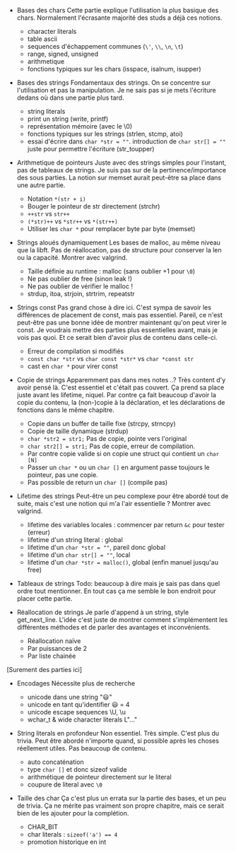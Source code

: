 - Bases des chars
	Cette partie explique l'utilisation la plus basique des chars. Normalement l'écrasante majorité des studs a déjà ces notions.
	- character literals
	- table ascii
	- sequences d'échappement communes (`\'`, `\\`, `\n`, `\t`) 
	- range, signed, unsigned
	- arithmetique
	- fonctions typiques sur les chars (isspace, isalnum, isupper)

 - Bases des strings
	Fondamentaux des strings. On se concentre sur l'utilisation et pas la manipulation. Je ne sais pas si je mets l'écriture dedans où dans une partie plus tard.
	- string literals
	- print un string (write, printf)
	- représentation mémoire (avec le \0)
	- fonctions typiques sur les strings (strlen, stcmp, atoi)
	- essai d'écrire dans `char *str = ""`. introduction de `char str[] = ""` juste pour permettre l'écriture (str_toupper)

- Arithmetique de pointeurs
	Juste avec des strings simples pour l'instant, pas de tableaux de strings.
	Je suis pas sur de la pertinence/importance des sous parties.
	La notion sur memset aurait peut-être sa place dans une autre partie.
	- Notation `*(str + i)`
	- Bouger le pointeur de str directement (strchr)
	- `++str` vs `str++`
	- `(*str)++` vs `*str++` vs `*(str++)`
	- Utiliser les `char *` pour remplacer byte par byte (memset)

- Strings aloués dynamiquement
	Les bases de malloc, au même niveau que la libft. Pas de réallocation, pas de structure pour conserver la len ou la capacité. Montrer avec valgrind.
	- Taille définie au runtime : malloc (sans oublier +1 pour `\0`)
	- Ne pas oublier de free (sinon leak !)
	- Ne pas oublier de vérifier le malloc !
	- strdup, itoa, strjoin, strtrim, repeatstr

- Strings const
	Pas grand chose à dire ici. C'est sympa de savoir les différences de placement de const, mais pas essentiel. Pareil, ce n'est peut-être pas une bonne idée de montrer maintenant qu'on peut virer le const. Je voudrais mettre des parties plus essentielles avant, mais je vois pas quoi. Et ce serait bien d'avoir plus de contenu dans celle-ci.
	- Erreur de compilation si modifiés
	- `const char *str` vs `char const *str*` vs `char *const str`
	- cast en `char *` pour virer const

- Copie de strings
	Apparemment pas dans mes notes ..? Très content d'y avoir pensé là. C'est essentiel et c'était pas couvert. Ça prend sa place juste avant les lifetime, niquel. Par contre ça fait beaucoup d'avoir la copie du contenu, la (non-)copie à la déclaration, et les déclarations de fonctions dans le même chapitre.
	- Copie dans un buffer de taille fixe (strcpy, strncpy)
	- Copie de taille dynamique (strdup)
	- `char *str2 = str1;` Pas de copie, pointe vers l'original
	- `char str2[] = str1;` Pas de copie, erreur de compilation.
	- Par contre copie valide si on copie une struct qui contient un `char [N]`
	- Passer un `char *` ou un `char []` en argument passe toujours le pointeur, pas une copie.
	- Pas possible de return un `char []` (compile pas)

- Lifetime des strings
	Peut-être un peu complexe pour être abordé tout de suite, mais c'est une notion qui m'a l'air essentielle ? Montrer avec valgrind.
	- lifetime des variables locales : commencer par return `&c` pour tester (erreur)
	- lifetime d'un string literal : global
	- lifetime d'un `char *str = ""`, pareil donc global
	- lifetime d'un `char str[] = ""`, local
	- lifetime d'un `char *str = malloc()`, global (enfin manuel jusqu'au free)

- Tableaux de strings
	Todo: beaucoup à dire mais je sais pas dans quel ordre tout mentionner. En tout cas ça me semble le bon endroit pour placer cette partie.

- Réallocation de strings
	Je parle d'append à un string, style get_next_line. L'idée c'est juste de montrer comment s'implémentent les différentes méthodes et de parler des avantages et inconvénients.
	- Réallocation naïve
	- Par puissances de 2
	- Par liste chainée

[Surement des parties ici]

- Encodages
	Nécessite plus de recherche
	- unicode dans une string "😃"
	- unicode en tant qu'identifier 😃 = 4
	- unicode escape sequences \U, \u
	- wchar_t & wide character literals L"..."

- String literals en profondeur
	Non essentiel. Très simple. C'est plus du trivia. Peut être abordé n'importe quand, si possible après les choses réellement utiles. Pas beaucoup de contenu.
	- auto concaténation
	- type `char []` et donc sizeof valide
	- arithmétique de pointeur directement sur le literal
	- coupure de literal avec `\0`

- Taille des char
	Ça c'est plus un errata sur la partie des bases, et un peu de trivia. Ça ne mérite pas vraiment son propre chapitre, mais ce serait bien de les ajouter pour la complétion.
	- CHAR_BIT
	- char literals : `sizeof('a') == 4`
	- promotion historique en int
